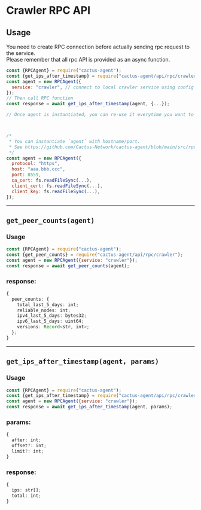 # Crawler RPC API

## Usage
You need to create RPC connection before actually sending rpc request to the service.  
Please remember that all rpc API is provided as an async function.
```js
const {RPCAgent} = require("cactus-agent");
const {get_ips_after_timestamp} = require("cactus-agent/api/rpc/crawler");
const agent = new RPCAgent({
  service: "crawler", // connect to local crawler service using config file.
});
// Then call RPC function
const response = await get_ips_after_timestamp(agent, {...});

// Once agent is instantiated, you can re-use it everytime you want to request crawler API.



/*
 * You can instantiate `agent` with hostname/port.
 * See https://github.com/Cactus-Network/cactus-agent/blob/main/src/rpc/index.ts
 */
const agent = new RPCAgent({
  protocol: "https",
  host: "aaa.bbb.ccc",
  port: 8559,
  ca_cert: fs.readFileSync(...),
  client_cert: fs.readFileSync(...),
  client_key: fs.readFileSync(...),
});
```

---

## `get_peer_counts(agent)`
### Usage
```js
const {RPCAgent} = require("cactus-agent");
const {get_peer_counts} = require("cactus-agent/api/rpc/crawler");
const agent = new RPCAgent({service: "crawler"});
const response = await get_peer_counts(agent);
```
### response:
```typescript
{
  peer_counts: {
    total_last_5_days: int;
    reliable_nodes: int;
    ipv4_last_5_days: bytes32;
    ipv6_last_5_days: uint64;
    versions: Record<str, int>;
  };
}
```

---

## `get_ips_after_timestamp(agent, params)`
### Usage
```js
const {RPCAgent} = require("cactus-agent");
const {get_ips_after_timestamp} = require("cactus-agent/api/rpc/crawler");
const agent = new RPCAgent({service: "crawler"});
const response = await get_ips_after_timestamp(agent, params);
```
### params:
```typescript
{
  after: int;
  offset?: int;
  limit?: int;
}
```
### response:
```typescript
{
  ips: str[];
  total: int;
}
```
